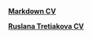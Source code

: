 [**Markdown CV**](https://Ruslanatretiakova.github.io/rsschool-cv/cv)

[**Ruslana Tretiakova CV**](https://ruslanatretiakova.github.io/rsschool-cv/)
